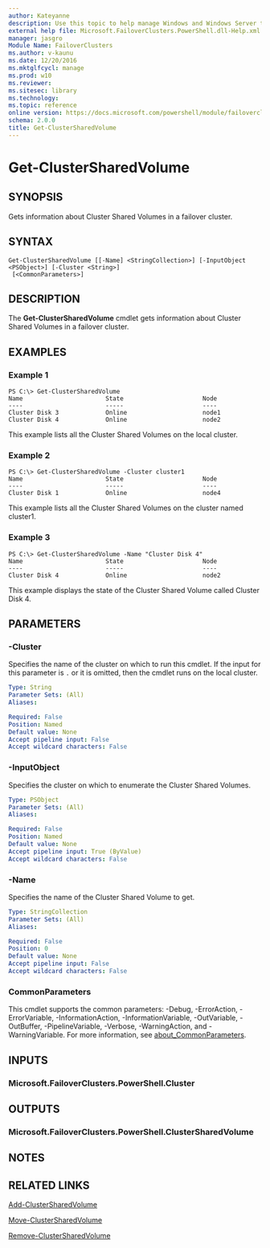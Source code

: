 ```yaml
---
author: Kateyanne
description: Use this topic to help manage Windows and Windows Server technologies with Windows PowerShell.
external help file: Microsoft.FailoverClusters.PowerShell.dll-Help.xml
manager: jasgro
Module Name: FailoverClusters
ms.author: v-kaunu
ms.date: 12/20/2016
ms.mktglfcycl: manage
ms.prod: w10
ms.reviewer: 
ms.sitesec: library
ms.technology: 
ms.topic: reference
online version: https://docs.microsoft.com/powershell/module/failoverclusters/get-clustersharedvolume?view=windowsserver2019-ps&wt.mc_id=ps-gethelp
schema: 2.0.0
title: Get-ClusterSharedVolume
---
```


# Get-ClusterSharedVolume

## SYNOPSIS
Gets information about Cluster Shared Volumes in a failover cluster.

## SYNTAX

```
Get-ClusterSharedVolume [[-Name] <StringCollection>] [-InputObject <PSObject>] [-Cluster <String>]
 [<CommonParameters>]
```

## DESCRIPTION
The **Get-ClusterSharedVolume** cmdlet gets information about Cluster Shared Volumes in a failover cluster.

## EXAMPLES

### Example 1
```
PS C:\> Get-ClusterSharedVolume
Name                       State                      Node 
----                       -----                      ---- 
Cluster Disk 3             Online                     node1 
Cluster Disk 4             Online                     node2
```

This example lists all the Cluster Shared Volumes on the local cluster.

### Example 2
```
PS C:\> Get-ClusterSharedVolume -Cluster cluster1
Name                       State                      Node 
----                       -----                      ---- 
Cluster Disk 1             Online                     node4
```

This example lists all the Cluster Shared Volumes on the cluster named cluster1.

### Example 3
```
PS C:\> Get-ClusterSharedVolume -Name "Cluster Disk 4"
Name                       State                      Node 
----                       -----                      ---- 
Cluster Disk 4             Online                     node2
```

This example displays the state of the Cluster Shared Volume called Cluster Disk 4.

## PARAMETERS

### -Cluster
Specifies the name of the cluster on which to run this cmdlet.
If the input for this parameter is `.` or it is omitted, then the cmdlet runs on the local cluster.

```yaml
Type: String
Parameter Sets: (All)
Aliases: 

Required: False
Position: Named
Default value: None
Accept pipeline input: False
Accept wildcard characters: False
```

### -InputObject
Specifies the cluster on which to enumerate the Cluster Shared Volumes.

```yaml
Type: PSObject
Parameter Sets: (All)
Aliases: 

Required: False
Position: Named
Default value: None
Accept pipeline input: True (ByValue)
Accept wildcard characters: False
```

### -Name
Specifies the name of the Cluster Shared Volume to get.

```yaml
Type: StringCollection
Parameter Sets: (All)
Aliases: 

Required: False
Position: 0
Default value: None
Accept pipeline input: False
Accept wildcard characters: False
```

### CommonParameters
This cmdlet supports the common parameters: -Debug, -ErrorAction, -ErrorVariable, -InformationAction, -InformationVariable, -OutVariable, -OutBuffer, -PipelineVariable, -Verbose, -WarningAction, and -WarningVariable. For more information, see [about_CommonParameters](https://go.microsoft.com/fwlink/?LinkID=113216).

## INPUTS

### Microsoft.FailoverClusters.PowerShell.Cluster

## OUTPUTS

### Microsoft.FailoverClusters.PowerShell.ClusterSharedVolume

## NOTES

## RELATED LINKS

[Add-ClusterSharedVolume](./Add-ClusterSharedVolume.md)

[Move-ClusterSharedVolume](./Move-ClusterSharedVolume.md)

[Remove-ClusterSharedVolume](./Remove-ClusterSharedVolume.md)

